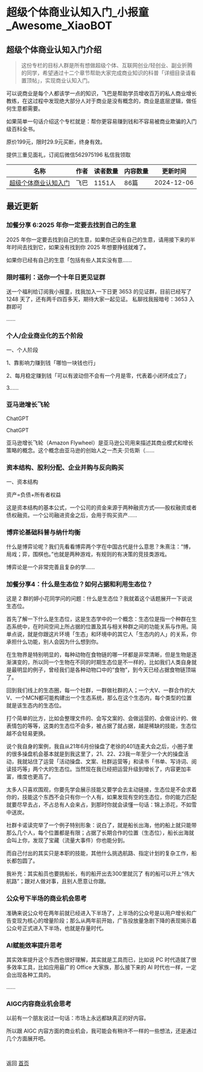 # 超级个体商业认知入门_小报童_Awesome_XiaoBOT

## 超级个体商业认知入门介绍
> 这份专栏的目标人群是所有想做超级个体、互联网创业/轻创业、副业折腾的同学，希望通过十二个章节帮助大家完成商业知识的科普「详细目录请看置顶帖」，实现商业认知入门。    
    
可以说商业是每个人都该学一点的知识，飞巴是帮助学员增收百万的私人商业增长教练，在这过程中发现绝大部分人对于商业是没有概念的，商业是底层逻辑，做任何生意都需要。    
    
如果简单一句话介绍这个专栏就是：帮你更容易赚到钱和不容易被商业欺骗的入门级百科全书。    
    
原价199元，限时29.9元买断，终身有效。    
    
提供三重见面礼，订阅后微信562975196 私信我领取  
  


|名称|作者|读者数量|内容数量|更新时间|
|---|---|---|---|---|
|[超级个体商业认知入门](https://xiaobot.net/p/feibasy?refer=0b133df9-27dc-423b-8101-639049001c13)|飞巴|1151人|86篇|2024-12-06|

## 最近更新
### 加餐分享 6:2025 年你一定要去找到自己的生意

2025 年你一定要去找到自己的生意，如果你还没有自己的生意，请用接下来的半年时间去找到它，如果没有找到你 2025 年想要挣钱就难了。

如果你已经有自己的生意「包括有些人其实没有意......

### 限时福利：送你一个十年日更见证群

送一个福利给订阅我小报童，找我加入一下日更 3653 的见证群，目前已经写了 1248 天了，还有两千四百多天，期待大家一起见证。 私聊找我报暗号：3653
入群即可

......

### 个人/企业商业化的五个阶段

一、个人阶段

1、靠影响力赚到钱「哪怕一块钱也行」

2、每月稳定赚到钱「可以有波动但不会有一个月是零，代表着小闭环成立了」

3......

### 亚马逊增长飞轮

ChatGPT

ChatGPT

亚马逊增长飞轮（Amazon Flywheel）是亚马逊公司用来描述其商业模式和增长策略的概念。这个概念由亚马逊的创始人之一杰夫·贝佐斯（......

### 资本结构、股利分配、企业并购与反向购买

一、资本结构

资产=负债+所有者权益

这是资本结构的基本公式，一个公司的资金来源于两种融资方式——股权融资或者债权融资。一个公司融进资金之后，会用于购买资产......

### 博弈论基础科普与纳什均衡

什么是博弈论呢？我们先看看博弈两个字在中国古代是什么意思？朱熹注：“博，局戏；弈，围棋也。”也就是两种游戏，有规则的有决策的竞技类游戏。

博弈论是一个非常完善且复杂的学......

### 加餐分享4：什么是生态位？如何占据和利用生态位？

这是 2 群的婷小花同学问的问题：什么是生态位？我就着这个话题展开一下说说生态位。

首先了解一下什么是生态位，这是生态学中的一个概念：生态位是指一个种群在生态系统中，在时间空间上所占据的位置及其与相关种群之间的功能关系与作用。简单点说，就是你跟这片环境「生态」和环境中的其它人「生态内的人」的关系，你承担什么功能，别人会因为什么想到你。

在生物界是特别明显的，每种动物在食物链的哪一环都是非常清晰，但是生物是逐渐演变的，所以同一个生物在不同的时期生态位是不一样的，比如我们人类自身就是最明显的例子，曾经我们是各种动物口中的“食物”，到今天已经占据食物链顶端了。

回到我们线上的生态圈，每一个社群，一群做社群的人；一个大V、一群合作的大V、一个MCN都可能构建出一个生态系统，那么在这个生态内，每个类型的位置就是该生态内的生态位。

打个简单的比方，比如会整理文件的、会写文案的、会做运营的、会做设计的、做表情包的等等，这类的生态位不会多，被占据了就占据，越是稀缺的技能，生态位越不会轻易更换。

说个我自身的案例，我自从21年6月份操盘了老徐的401连麦大会之后，小圈子里的很多操盘机会基本就是到我这里了，21、22、23我一年至少一个大的操盘活动，我就站住了运营「活动操盘、文案、社群运营等」和读书「书单、写诗词、阅读技巧等」两个大的生态位。当然现在我已经把运营升级到增长了，内容更加丰富，维度也更高了。

太多人只喜欢围观，你要先学会展示技能又要学会去主动链接，生态位是不会求着你的，技能这个东西不会只有你一个人有，如果发现有空的生态位，你的能力匹配就要尽早去占，不占总有人会来占，到那时你就会读懂一句话：锦上添花，不如雪中送炭。

社群卡诺读完举了一个例子特别形象：说白了，就是船长出海，他的船上就只能带那么几个人，每个位置都是有限；占据了长期合作的位置（生态位），船长出海就会叫上你，发现了宝藏（流量大事件）你也能分到。

而自己付出的其实只是本职的技能，其他什么挑选航路、指定计划的复杂工作，船长都包圆了。

我补充：其实船员也要挑船长，有的船开出去300里就沉了 有的船可以开上“伟大航路”；跟对人做对事，且别人愿意让你跟。

### 公众号下半场的商业机会思考

准确来说公众号在两年前就已经进入下半场了，上半场的公众号是以用户增长和广告变现为核心的增量阶段；那么从两年前开始，广告投放量急剧下降的表现揭示着公众号正式进入下半场，也就是存量时代。

### AI赋能效率提升思考

其实效率提升这个东西也很好理解，其实就是工具而已，比如说 PC 时代造就了很多效率工具，比如应用最广的 Office 大家族，那么接下来的 AI
时代也一样，一定会出现各种工具的。

......

### AIGC内容商业机会思考

以前有一个朋友说过一句话：市场上永远都缺真正的好内容。

所以跟 AIGC 内容方面的商业机会，我可能会有稍许不一样的一些想法，还是通过几个方面展开吧。


<a href="https://github.com/Reno9527/awesome-xiaobot" style="color: white; text-decoration: none;">awesome-xiaobot</a>

返回 [首页](../README.md)
